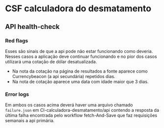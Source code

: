 # CSF calculadora do desmatamento

## API health-check
### Red flags
Esses são sinais de que a api pode não estar funcionando como deveria. Nesses casos a aplicação deve continuar funcionando e no pior dos casos utilizará uma cotação de dólar desatualizada.
- Na nota da cotação na página de resultados a fonte aparece como Currencybeacon (a api secundária) repetidos dias.
- Na nota de cotação aparece uma data com idade maior que 3 dias.

### Error logs
Em ambos os casos acima deverá haver uma arquivo chamado `failure.json` em CI-calculadora-desmatamento/api contendo a resposta da última falha encontrada pelo workflow fetch-And-Save que faz requisições semanais a api primária.